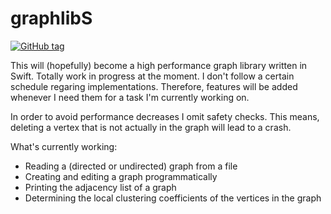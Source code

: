 # graphlibS
[![GitHub tag](https://img.shields.io/github/tag/expressjs/express.svg?style=flat-square)]()

This will (hopefully) become a high performance graph library written in Swift.
Totally work in progress at the moment. I don't follow a certain schedule
regaring implementations. Therefore, features will be added whenever I need them
for a task I'm currently working on.

In order to avoid performance decreases I omit safety checks. This means,
deleting a vertex that is not actually in the graph will lead to a crash.

What's currently working:
* Reading a (directed or undirected) graph from a file
* Creating and editing a graph programmatically
* Printing the adjacency list of a graph
* Determining the local clustering coefficients of the vertices in the graph
